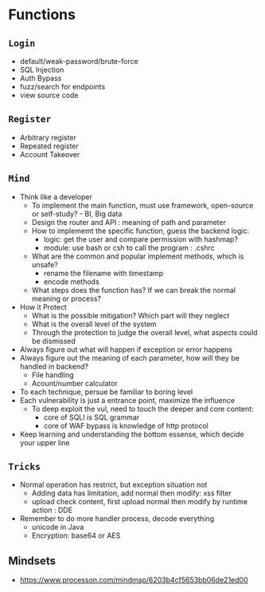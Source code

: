 # Functions
## `Login`
- default/weak-password/brute-force
- SQL Injection
- Auth Bypass
- fuzz/search for endpoints
- view source code

## `Register`
- Arbitrary register
- Repeated register
- Account Takeover

## `Mind`
- Think like a developer
  - To implement the main function, must use framework, open-source or self-study?  - BI, Big data
  - Design the router and API : meaning of path and parameter
  - How to implememt the specific function, guess the backend logic:
    - logic: get the user and compare permission with hashmap?
    - module: use bash or csh to call the program : .cshrc
  - What are the common and popular implement methods, which is unsafe?
    - rename the filename with timestamp
    - encode methods
  - What steps does the function has? If we can break the normal meaning or process?
- How it Protect
  - What is the possible mitigation? Which part will they neglect
  - What is the overall level of the system
  - Through the protection to judge the overall level, what aspects could be dismissed
- Always figure out what will happen if exception or error happens
- Always figure out the meaning of each parameter, how will they be handled in backend?
  - File handling
  - Acount/number calculator
- To each technique, persue be familiar to boring level
- Each vulnerability is just a entrance point, maximize the influence
  - To deep exploit the vul, need to touch the deeper and core content: 
    - core of SQLI is SQL grammar
    - core of WAF bypass is knowledge of http protocol
- Keep learning and understanding the bottom essense, which decide your upper line   

## `Tricks`
- Normal operation has restrict, but exception situation not
  - Adding data has limitation, add normal then modify: xss filter
  - upload check content, first upload normal then modify by runtime action : DDE
- Remember to do more handler process, decode everything
  - unicode in Java
  - Encryption: base64 or AES
 
## Mindsets
- https://www.processon.com/mindmap/6203b4cf5653bb06de21ed00
